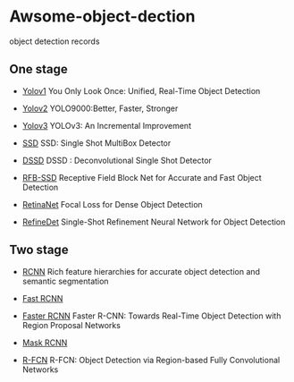 # Awsome-object-dection
object detection records

## One stage 
  - [Yolov1](http://cn.arxiv.org/pdf/1506.02640.pdf) You Only Look Once: Unified, Real-Time Object Detection
  
  - [Yolov2](http://cn.arxiv.org/pdf/1612.08242.pdf) YOLO9000:Better, Faster, Stronger
  
  - [Yolov3](http://cn.arxiv.org/pdf/1804.02767.pdf) YOLOv3: An Incremental Improvement
  
  - [SSD](http://cn.arxiv.org/pdf/1512.02325.pdf) SSD: Single Shot MultiBox Detector
  
  - [DSSD](http://cn.arxiv.org/pdf/1701.06659.pdf) DSSD : Deconvolutional Single Shot Detector
  
  - [RFB-SSD](http://cn.arxiv.org/pdf/1711.07767.pdf) Receptive Field Block Net for Accurate and Fast Object Detection
  
  - [RetinaNet](http://cn.arxiv.org/pdf/1708.02002.pdf) Focal Loss for Dense Object Detection 
  
  - [RefineDet](http://cn.arxiv.org/pdf/1711.06897.pdf) Single-Shot Refinement Neural Network for Object Detection

## Two stage
  - [RCNN](http://cn.arxiv.org/pdf/1311.2524.pdf) Rich feature hierarchies for accurate object detection and semantic segmentation

  - [Fast RCNN](http://cn.arxiv.org/pdf/1504.08083.pdf) 
  
  - [Faster RCNN](http://cn.arxiv.org/pdf/1506.01497.pdf) Faster R-CNN: Towards Real-Time Object Detection with Region Proposal Networks
  
  - [Mask RCNN](http://cn.arxiv.org/pdf/1703.06870.pdf) 
  
  - [R-FCN](http://cn.arxiv.org/pdf/1605.06409.pdf) R-FCN: Object Detection via Region-based Fully Convolutional Networks
